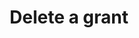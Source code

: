 ---
title: Delete a grant

command:
  name: delete
  description: Delete a grant
  flags:
    - name: attribute-id
      shorthand: a
      description: The attribute to delete
      required: true
    - name: value-id
      shorthand: v
      description: The value of the attribute to delete
      required: true
    - name: kas-id
      shorthand: k
      description: The Key Access Server ID
      required: true
---